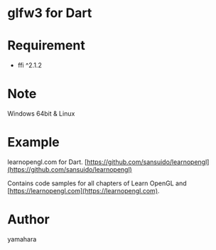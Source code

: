 glfw3 for Dart
====

# Requirement

* ffi ^2.1.2

# Note

Windows 64bit & Linux

# Example

learnopengl.com for Dart. [https://github.com/sansuido/learnopengl](https://github.com/sansuido/learnopengl)

Contains code samples for all chapters of Learn OpenGL and [https://learnopengl.com](https://learnopengl.com). 

# Author

yamahara
